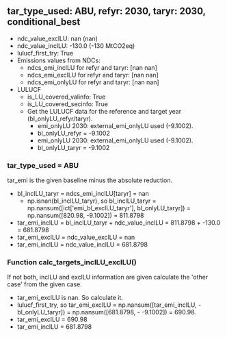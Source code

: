 

## tar_type_used: ABU, refyr: 2030, taryr: 2030, conditional_best
- ndc_value_exclLU: nan (nan)
- ndc_value_inclLU: -130.0 (-130 MtCO2eq)
- lulucf_first_try: True
- Emissions values from NDCs:
  - ndcs_emi_inclLU for refyr and taryr: [nan nan]
  - ndcs_emi_exclLU for refyr and taryr: [nan nan]
  - ndcs_emi_onlyLU for refyr and taryr: [nan nan]
- LULUCF
  - is_LU_covered_valinfo: True
  - is_LU_covered_secinfo: True
  - Get the LULUCF data for the reference and target year (bl_onlyLU_refyr/taryr).
    - emi_onlyLU 2030: external_emi_onlyLU used (-9.1002).
    - bl_onlyLU_refyr = -9.1002
    - emi_onlyLU 2030: external_emi_onlyLU used (-9.1002).
    - bl_onlyLU_taryr = -9.1002
### tar_type_used = ABU
tar_emi is the given baseline minus the absolute reduction.
- bl_inclLU_taryr = ndcs_emi_inclLU[taryr] = nan
  - np.isnan(bl_inclLU_taryr), so bl_inclLU_taryr = np.nansum([ict['emi_bl_exclLU_taryr'], bl_onlyLU_taryr]) = np.nansum([820.98, -9.1002]) = 811.8798
- tar_emi_inclLU = bl_inclLU_taryr + ndc_value_inclLU = 811.8798 + -130.0 = 681.8798
- tar_emi_exclLU = ndc_value_exclLU = nan
- tar_emi_inclLU = ndc_value_inclLU = 681.8798
### Function calc_targets_inclLU_exclLU()
If not both, inclLU and exclLU information are given calculate the 'other case' from the given case.
- tar_emi_exclLU is nan. So calculate it.
- lulucf_first_try, so tar_emi_exclLU = np.nansum([tar_emi_inclLU, -bl_onlyLU_taryr]) = np.nansum([681.8798, - -9.1002]) = 690.98.
- tar_emi_exclLU = 690.98
- tar_emi_inclLU = 681.8798